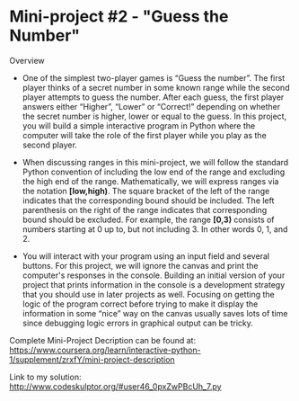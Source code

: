 # Mini-project #2 - "Guess the Number"

Overview
* One of the simplest two-player games is “Guess the number”. The first player thinks of a secret number in some known range while the second player attempts to guess the number. After each guess, the first player answers either “Higher”, “Lower” or “Correct!” depending on whether the secret number is higher, lower or equal to the guess. In this project, you will build a simple interactive program in Python where the computer will take the role of the first player while you play as the second player.

* When discussing ranges in this mini-project, we will follow the standard Python convention of including the low end of the range and excluding the high end of the range. Mathematically, we will express ranges via the notation **[low,high)**. The square bracket of the left of the range indicates that the corresponding bound should be included. The left parenthesis on the right of the range indicates that corresponding bound should be excluded. For example, the range **[0,3)** consists of numbers starting at 0 up to, but not including 3. In other words 0, 1, and 2.

* You will interact with your program using an input field and several buttons. For this project, we will ignore the canvas and print the computer's responses in the console. Building an initial version of your project that prints information in the console is a development strategy that you should use in later projects as well. Focusing on getting the logic of the program correct before trying to make it display the information in some “nice” way on the canvas usually saves lots of time since debugging logic errors in graphical output can be tricky.

Complete Mini-Project Decription can be found at: 
<https://www.coursera.org/learn/interactive-python-1/supplement/zrxfY/mini-project-description>

Link to my solution: <http://www.codeskulptor.org/#user46_0pxZwPBcUh_7.py>
